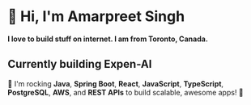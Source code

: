 # 👋 Hi, I'm Amarpreet Singh

**I love to build stuff on internet. I am from Toronto, Canada.**

## Currently building Expen-AI

🚀 I'm rocking **Java**, **Spring Boot**, **React**, **JavaScript**, **TypeScript**, **PostgreSQL**, **AWS**, and **REST APIs** to build scalable, awesome apps! 🌟
